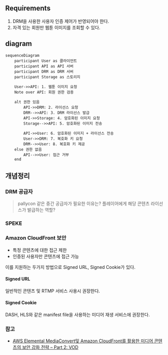 ## Requirements
1. DRM을 사용한 사용자 인증 제어가 반영되어야 한다.
2. 자격 있는 회원만 웹툰 이미지를 조회할 수 있다.

## diagram
```mermaid
sequenceDiagram
    participant User as 클라이언트
    participant API as API 서버
    participant DRM as DRM 서버
    participant Storage as 스토리지

    User->>API: 1. 웹툰 이미지 요청
    Note over API: 회원 권한 검증
    
    alt 권한 있음
        API->>DRM: 2. 라이선스 요청
        DRM-->>API: 3. DRM 라이선스 발급
        API->>Storage: 4. 암호화된 이미지 요청
        Storage-->>API: 5. 암호화된 이미지 전송
        
        API->>User: 6. 암호화된 이미지 + 라이선스 전송
        User->>DRM: 7. 복호화 키 요청
        DRM-->>User: 8. 복호화 키 제공
    else 권한 없음
        API-->>User: 접근 거부
    end
```

## 개념정리
### DRM 공급자
> pallycon 같은 중간 공급자가 필요한 이유는? 
> 플레이어에게 해당 콘텐츠 라이선스가 발급하는 역할?

### SPEKE

### Amazon CloudFront 보안
- 특정 콘텐츠에 대한 접근 제한 
- 인증된 사용자만 콘텐츠에 접근 가능  

이를 지원하는 두가지 방법으로 Signed URL, Signed Cookie가 있다. 
 
#### Signed URL
일반적인 콘텐츠 및 RTMP 서비스 사용시 권장한다. 

#### Signed Cookie
DASH, HLS와 같은 manifest file을 사용하는 미디어 재생 서비스에 권장한다.

### 참고
- [AWS Elemental MediaConvert및 Amazon CloudFront를 활용한 미디어 콘텐츠의 보안 강화 전략 – Part 2: VOD](https://aws.amazon.com/ko/blogs/tech/vod-media-security-on-aws/) 

